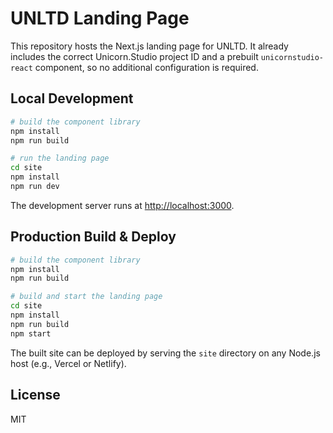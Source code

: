 # UNLTD Landing Page

This repository hosts the Next.js landing page for UNLTD. It already includes the correct Unicorn.Studio project ID and a prebuilt `unicornstudio-react` component, so no additional configuration is required.

## Local Development

```bash
# build the component library
npm install
npm run build

# run the landing page
cd site
npm install
npm run dev
```

The development server runs at <http://localhost:3000>.

## Production Build & Deploy

```bash
# build the component library
npm install
npm run build

# build and start the landing page
cd site
npm install
npm run build
npm start
```

The built site can be deployed by serving the `site` directory on any Node.js host (e.g., Vercel or Netlify).

## License

MIT
